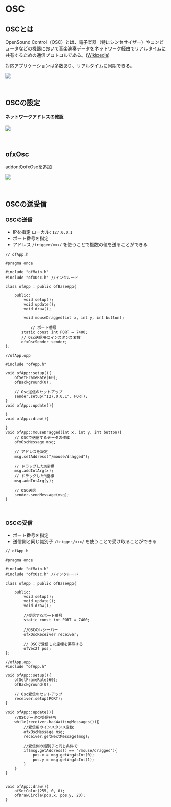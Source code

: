 # OSC

## OSCとは

OpenSound Control（OSC）とは、電子楽器（特にシンセサイザー）やコンピュータなどの機器において音楽演奏データをネットワーク経由でリアルタイムに共有するための通信プロトコルである。([Wikipedia](https://ja.wikipedia.org/wiki/OpenSound_Control))


対応アプリケーションは多数あり、リアルタイムに同期できる。

![](images/osc.png)


&nbsp;

## OSCの設定

#### ネットワークアドレスの確認

![](images/ipadress.png)

&nbsp;


## ofxOsc

addonのofxOscを追加

![](images/addon_osc.png)


&nbsp;

## OSCの送受信

### OSCの送信

* IPを指定 ローカル: `127.0.0.1`
* ポート番号を指定
* アドレス `/trigger/xxx/` を使うことで複数の値を送ることができる

```
// ofApp.h

#pragma once

#include "ofMain.h"
#include "ofxOsc.h" //インクルード

class ofApp : public ofBaseApp{

	public:
		void setup();
		void update();
		void draw();

		void mouseDragged(int x, int y, int button);
		
    	   // ポート番号
	   static const int PORT = 7400;
	   // Osc送信用のインスタンス変数
	   ofxOscSender sender;
};

```

```
//ofApp.opp

#include "ofApp.h"

void ofApp::setup(){
    ofSetFrameRate(60);
    ofBackground(0);
    
    // Osc送信のセットアップ
    sender.setup("127.0.0.1", PORT);
}
void ofApp::update(){
	
}
void ofApp::draw(){
	
}
void ofApp::mouseDragged(int x, int y, int button){
    // OSCで送信するデータの作成
    ofxOscMessage msg;
    
    // アドレスを設定
    msg.setAddress("/mouse/dragged");
    
    // ドラッグしたX座標
    msg.addIntArg(x);
    // ドラッグしたY座標
    msg.addIntArg(y);
    
    // OSC送信
    sender.sendMessage(msg);   
}
```

&nbsp;


### OSCの受信

* ポート番号を指定
* 送信側と同じ識別子 `/trigger/xxx/` を使うことで受け取ることができる

```
// ofApp.h

#pragma once

#include "ofMain.h"
#include "ofxOsc.h" //インクルード

class ofApp : public ofBaseApp{

	public:
		void setup();
		void update();
		void draw();
		
		//受信するポート番号
		static const int PORT = 7400;
    
	    //OSCのレシーバー
	    ofxOscReceiver receiver;
	    
	    // OSCで受信した座標を保存する
	    ofVec2f pos;
};

```

```
//ofApp.opp
#include "ofApp.h"

void ofApp::setup(){
    ofSetFrameRate(60);
    ofBackground(0);
    
    // Osc受信のセットアップ
    receiver.setup(PORT);
}

void ofApp::update(){
    //OSCデータの受信待ち
    while(receiver.hasWaitingMessages()){
        //受信用のインスタンス変数
        ofxOscMessage msg;
        receiver.getNextMessage(msg);
        
        //受信側の識別子と同じ条件で
        if(msg.getAddress() == "/mouse/dragged"){
            pos.x = msg.getArgAsInt(0);
            pos.y = msg.getArgAsInt(1);
        }
    }
}


void ofApp::draw(){
    ofSetColor(255, 0, 0);
    ofDrawCircle(pos.x, pos.y, 20);
}

```

